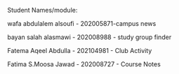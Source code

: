 Student Names/module:

wafa abdulalem alsoufi - 202005871-campus news      

bayan salah alasmawi - 202008988 - study group finder

Fatema Aqeel Abdulla - 202104981 - Club Activity

Fatima S.Moosa Jawad - 202008727 - Course Notes
